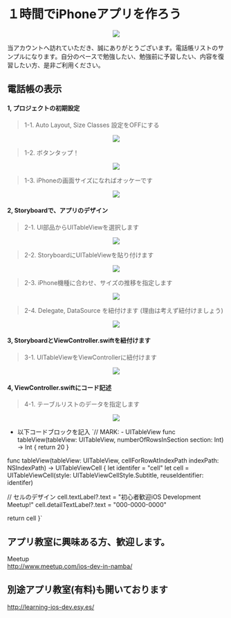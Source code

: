 # １時間でiPhoneアプリを作ろう

  <div style="text-align:center"><img src ="https://github.com/iosClassForBeginner/samplePhonebookApp-2/blob/master/Assets/img.png" /></div>
  
  当アカウントへ訪れていただき、誠にありがとうございます。電話帳リストのサンプルになります。自分のペースで勉強したい、勉強前に予習したい、内容を復習したい方、是非ご利用ください。

## 電話帳の表示

#### 1, プロジェクトの初期設定
> 1-1. Auto Layout, Size Classes 設定をOFFにする
<div style="text-align:center"><img src ="https://github.com/iosClassForBeginner/samplePhonebookApp-2/blob/master/Assets/1.png" /></div>

> 1-2. ボタンタップ！
<div style="text-align:center"><img src ="https://github.com/iosClassForBeginner/samplePhonebookApp-2/blob/master/Assets/2.png" /></div>

> 1-3. iPhoneの画面サイズになればオッケーです
<div style="text-align:center"><img src ="https://github.com/iosClassForBeginner/samplePhonebookApp-2/blob/master/Assets/3.png" /></div>

#### 2, Storyboardで、アプリのデザイン
> 2-1. UI部品からUITableViewを選択します
<div style="text-align:center"><img src ="https://github.com/iosClassForBeginner/samplePhonebookApp-2/blob/master/Assets/4.png" /></div>

> 2-2. StoryboardにUITableViewを貼り付けます
<div style="text-align:center"><img src ="https://github.com/iosClassForBeginner/samplePhonebookApp-2/blob/master/Assets/5.png" /></div>

> 2-3. iPhone機種に合わせ、サイズの推移を指定します
<div style="text-align:center"><img src ="https://github.com/iosClassForBeginner/samplePhonebookApp-2/blob/master/Assets/6.png" /></div>

> 2-4. Delegate, DataSource を紐付けます (理由は考えず紐付けましょう)
<div style="text-align:center"><img src ="https://github.com/iosClassForBeginner/samplePhonebookApp-2/blob/master/Assets/7.png" /></div>

#### 3, StoryboardとViewController.swiftを紐付けます
> 3-1. UITableViewをViewControllerに紐付けます
<div style="text-align:center"><img src ="https://github.com/iosClassForBeginner/samplePhonebookApp-2/blob/master/Assets/8.png" /></div>

#### 4, ViewController.swiftにコード記述
> 4-1. テーブルリストのデータを指定します
<div style="text-align:center"><img src ="https://github.com/iosClassForBeginner/samplePhonebookApp-2/blob/master/Assets/9.png" /></div>

- 以下コードブロックを記入
`// MARK: - UITableView
func tableView(tableView: UITableView, numberOfRowsInSection section: Int) -> Int
{
  return 20
}
  
func tableView(tableView: UITableView, cellForRowAtIndexPath indexPath: NSIndexPath) -> UITableViewCell
{
  let identifer = "cell"
  let cell = UITableViewCell(style: UITableViewCellStyle.Subtitle, reuseIdentifier: identifer)

  // セルのデザイン
  cell.textLabel?.text = "初心者歓迎iOS Development Meetup!"
  cell.detailTextLabel?.text = "000-0000-0000"
  
  return cell
}`

## アプリ教室に興味ある方、歓迎します。  
  Meetup  
  http://www.meetup.com/ios-dev-in-namba/
  
## 別途アプリ教室(有料)も開いております  
  http://learning-ios-dev.esy.es/  
